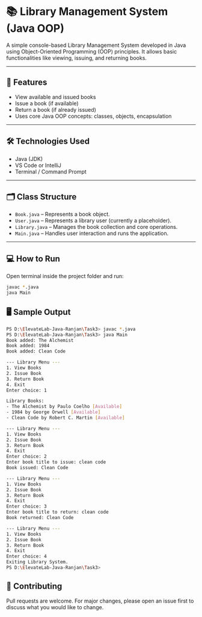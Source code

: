 # 📚 Library Management System (Java OOP)

A simple console-based Library Management System developed in Java using Object-Oriented Programming (OOP) principles. It allows basic functionalities like viewing, issuing, and returning books.

---

## 🚀 Features

- View available and issued books
- Issue a book (if available)
- Return a book (if already issued)
- Uses core Java OOP concepts: classes, objects, encapsulation

---

## 🛠️ Technologies Used

- Java (JDK)
- VS Code or IntelliJ
- Terminal / Command Prompt

---

## 🗂️ Class Structure

- `Book.java` – Represents a book object.
- `User.java` – Represents a library user (currently a placeholder).
- `Library.java` – Manages the book collection and core operations.
- `Main.java` – Handles user interaction and runs the application.

---

## 💻 How to Run

Open terminal inside the project folder and run:

```bash
javac *.java
java Main

```

## 🖥️ Sample Output

```bash
PS D:\ElevateLab-Java-Ranjan\Task3> javac *.java                          
PS D:\ElevateLab-Java-Ranjan\Task3> java Main                             
Book added: The Alchemist
Book added: 1984
Book added: Clean Code

--- Library Menu ---
1. View Books
2. Issue Book
3. Return Book
4. Exit
Enter choice: 1

Library Books:
- The Alchemist by Paulo Coelho [Available]
- 1984 by George Orwell [Available]
- Clean Code by Robert C. Martin [Available]

--- Library Menu ---
1. View Books
2. Issue Book
3. Return Book
4. Exit
Enter choice: 2 
Enter book title to issue: clean code
Book issued: Clean Code

--- Library Menu ---
1. View Books
2. Issue Book
3. Return Book
4. Exit
Enter choice: 3
Enter book title to return: clean code
Book returned: Clean Code

--- Library Menu ---
1. View Books
2. Issue Book
3. Return Book
4. Exit
Enter choice: 4
Exiting Library System.
PS D:\ElevateLab-Java-Ranjan\Task3> 

```

## 🤝 Contributing

Pull requests are welcome. For major changes, please open an issue first to discuss what you would like to change.